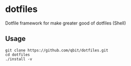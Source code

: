 dotfiles
========

Dotfile framework for make greater good of dotfiles (Shell)


## Usage ##
```
git clone https://github.com/qbit/dotfiles.git
cd dotfiles
./install -v
```
